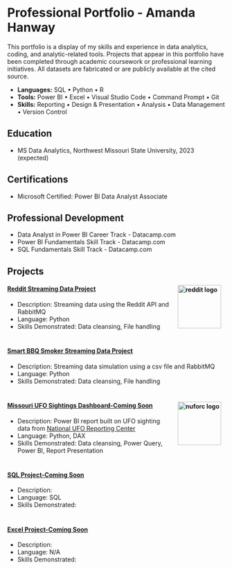 # Professional Portfolio - Amanda Hanway
This portfolio is a display of my skills and experience in data analytics, coding, and analytic-related tools. Projects that appear in this portfolio have been completed through academic coursework or professional learning initiatives. All datasets are fabricated or are publicly available at the cited source.

- **Languages:** SQL • Python • R 
- **Tools:**  Power BI • Excel • Visual Studio Code • Command Prompt • Git    
- **Skills:** Reporting • Design & Presentation • Analysis • Data Management • Version Control  

## Education
- MS Data Analytics, Northwest Missouri State University, 2023 (expected)

## Certifications
- Microsoft Certified: Power BI Data Analyst Associate

## Professional Development 
- Data Analyst in Power BI Career Track - Datacamp.com  
- Power BI Fundamentals Skill Track - Datacamp.com  
- SQL Fundamentals Skill Track - Datacamp.com  

## Projects

#### <img align="right" width="100" height="100" hspace=10 alt="reddit logo" src="https://www.redditinc.com/assets/images/site/reddit-logo.png"> 
#### [Reddit Streaming Data Project](https://github.com/mandi1120/streaming-07-custom-project)
- Description: Streaming data using the Reddit API and RabbitMQ  <br />
- Language: Python  <br />
- Skills Demonstrated: Data cleansing, File handling  <br />
#
#### [Smart BBQ Smoker Streaming Data Project](https://github.com/mandi1120/streaming-05-smart-smoker)
- Description: Streaming data simulation using a csv file and RabbitMQ
- Language: Python 
- Skills Demonstrated: Data cleansing, File handling 
#
#### <img align="right" width="100" height="100" hspace=10 alt="nuforc logo" src="https://nuforc.org/wp-content/uploads/2021/08/nuforc-1.gif"> 
#### [Missouri UFO Sightings Dashboard-Coming Soon](https://github.com/mandi1120/)
- Description: Power BI report built on UFO sighting data from [National UFO Reporting Center](https://nuforc.org/)    
- Language: Python, DAX 
- Skills Demonstrated: Data cleansing, Power Query, Power BI, Report Presentation 
#
#### [SQL Project-Coming Soon](https://github.com/mandi1120/)  
- Description:   
- Language: SQL
- Skills Demonstrated:  
#
#### [Excel Project-Coming Soon](https://github.com/mandi1120/)  
- Description:   
- Language: N/A
- Skills Demonstrated:  
#


